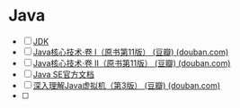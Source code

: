# Java
- [ ] [JDK](https://www.oracle.com/cn/java/technologies/downloads/)
- [ ] [Java核心技术·卷 I（原书第11版） (豆瓣) (douban.com)](https://book.douban.com/subject/34898994/)
- [ ] [Java核心技术·卷 II（原书第11版） (豆瓣) (douban.com)](https://book.douban.com/subject/34935138/)
- [ ] [Java SE官方文档](https://docs.oracle.com/en/java/javase/index.html)
- [ ] [深入理解Java虚拟机（第3版） (豆瓣) (douban.com)](https://book.douban.com/subject/34907497/)
- [ ] 